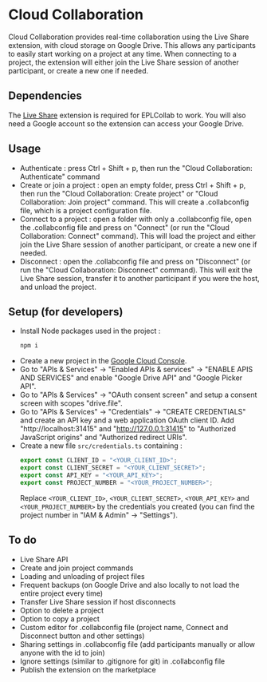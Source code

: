 # Cloud Collaboration

Cloud Collaboration provides real-time collaboration using the Live Share extension, with cloud storage on Google Drive.
This allows any participants to easily start working on a project at any time.
When connecting to a project, the extension will either join the Live Share session of another participant, or create a new one if needed.

## Dependencies
The [Live Share](https://marketplace.visualstudio.com/items?itemName=MS-vsliveshare.vsliveshare) extension is required for EPLCollab to work.
You will also need a Google account so the extension can access your Google Drive.

## Usage
- Authenticate : press Ctrl + Shift + p, then run the "Cloud Collaboration: Authenticate" command
- Create or join a project : open an empty folder, press Ctrl + Shift + p, then run the "Cloud Collaboration: Create project" or "Cloud Collaboration: Join project" command. This will create a .collabconfig file, which is a project configuration file.
- Connect to a project : open a folder with only a .collabconfig file, open the .collabconfig file and press on "Connect" (or run the "Cloud Collaboration: Connect" command). This will load the project and either join the Live Share session of another participant, or create a new one if needed.
- Disconnect : open the .collabconfig file and press on "Disconnect" (or run the "Cloud Collaboration: Disconnect" command). This will exit the Live Share session, transfer it to another participant if you were the host, and unload the project.


## Setup (for developers)
- Install Node packages used in the project : 
    ```bash
    npm i
    ```
- Create a new project in the [Google Cloud Console](https://console.cloud.google.com/projectcreate).
- Go to "APIs & Services" -> "Enabled APIs & services" -> "ENABLE APIS AND SERVICES" and enable "Google Drive API" and "Google Picker API".
- Go to "APIs & Services" -> "OAuth consent screen" and setup a consent screen with scopes "drive.file".
- Go to "APIs & Services" -> "Credentials" -> "CREATE CREDENTIALS" and create an API key and a web application OAuth client ID. Add "http://localhost:31415" and "http://127.0.0.1:31415" to "Authorized JavaScript origins" and "Authorized redirect URIs".
- Create a new file `src/credentials.ts` containing :
    ```ts
    export const CLIENT_ID = "<YOUR_CLIENT_ID>";
    export const CLIENT_SECRET = "<YOUR_CLIENT_SECRET>";
    export const API_KEY = "<YOUR_API_KEY>";
    export const PROJECT_NUMBER = "<YOUR_PROJECT_NUMBER>";
    ```
    Replace `<YOUR_CLIENT_ID>`, `<YOUR_CLIENT_SECRET>`, `<YOUR_API_KEY>` and `<YOUR_PROJECT_NUMBER>` by the credentials you created (you can find the project number in "IAM & Admin" -> "Settings").

## To do
- Live Share API
- Create and join project commands
- Loading and unloading of project files
- Frequent backups (on Google Drive and also locally to not load the entire project every time)
- Transfer Live Share session if host disconnects
- Option to delete a project
- Option to copy a project
- Custom editor for .collabconfig file (project name, Connect and Disconnect button and other settings)
- Sharing settings in .collabconfig file (add participants manually or allow anyone with the id to join)
- Ignore settings (similar to .gitignore for git) in .collabconfig file
- Publish the extension on the marketplace